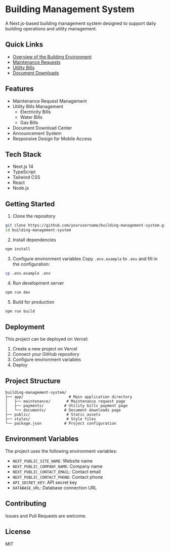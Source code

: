 # Building Management System

A Next.js-based building management system designed to support daily building operations and utility management.

## Quick Links

- [Overview of the Building Environment](/app/building-environment)
- [Maintenance Requests](/app/maintenance)
- [Utility Bills](/app/payments)
- [Document Downloads](/app/documents)

## Features

- Maintenance Request Management
- Utility Bills Management
  - Electricity Bills
  - Water Bills
  - Gas Bills
- Document Download Center
- Announcement System
- Responsive Design for Mobile Access

## Tech Stack

- Next.js 14
- TypeScript
- Tailwind CSS
- React
- Node.js

## Getting Started

1. Clone the repository
```bash
git clone https://github.com/yourusername/building-management-system.git
cd building-management-system
```

2. Install dependencies
```bash
npm install
```

3. Configure environment variables
Copy `.env.example` to `.env` and fill in the configuration:
```bash
cp .env.example .env
```

4. Run development server
```bash
npm run dev
```

5. Build for production
```bash
npm run build
```

## Deployment

This project can be deployed on Vercel:

1. Create a new project on Vercel
2. Connect your GitHub repository
3. Configure environment variables
4. Deploy

## Project Structure

```
building-management-system/
├── app/                    # Main application directory
│   ├── maintenance/       # Maintenance request page
│   ├── payments/         # Utility bills payment page
│   └── documents/        # Document downloads page
├── public/                # Static assets
├── styles/                # Style files
└── package.json          # Project configuration
```

## Environment Variables

The project uses the following environment variables:

- `NEXT_PUBLIC_SITE_NAME`: Website name
- `NEXT_PUBLIC_COMPANY_NAME`: Company name
- `NEXT_PUBLIC_CONTACT_EMAIL`: Contact email
- `NEXT_PUBLIC_CONTACT_PHONE`: Contact phone
- `API_SECRET_KEY`: API secret key
- `DATABASE_URL`: Database connection URL

## Contributing

Issues and Pull Requests are welcome.

## License

MIT
